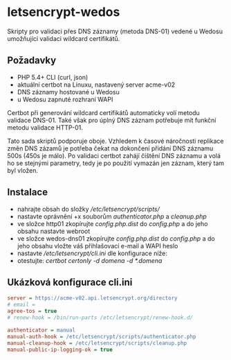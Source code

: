 # letsencrypt-wedos
Skripty pro validaci přes DNS záznamy (metoda DNS-01) vedené u Wedosu umožňující validaci wildcard certifikátů.

## Požadavky
* PHP 5.4+ CLI (curl, json)
* aktuální certbot na Linuxu, nastavený server acme-v02
* DNS záznamy hostované u Wedosu
* u Wedosu zapnuté rozhraní WAPI

Certbot při generování wildcard certifikátů automaticky volí metodu validace DNS-01. Také však pro úplný DNS záznam potřebuje mít funkční metodu validace HTTP-01.

Tato sada skriptů podporuje oboje. Vzhledem k časové náročnosti replikace změn DNS zázamů je potřeba čekat na dokončení přidání DNS záznamu 500s (450s je málo). Po validaci certbot zahájí čištění DNS záznamu a volá ho se stejnými parametry, tedy je po použití vymazán jen záznam, který tam byl vložen.


## Instalace
* nahrajte obsah do složky _/etc/letsencrypt/scripts/_
* nastavte oprávnění +x souborům _authenticator.php_ a _cleanup.php_
* ve složce http01 zkopírujte _config.php.dist_ do _config.php_ a do jeho obsahu nastavte webroot
* ve složce wedos-dns01 zkopírujte _config.php.dist_ do _config.php_ a do jeho obsahu vložte váš přihlašovací e-mail a WAPI heslo
* nastavte _/etc/letsencrypt/cli.ini_ dle konfigurace níže:
* otestujte: _certbot certonly -d domena -d *.domena_

## Ukázková konfigurace cli.ini
```ini
server = https://acme-v02.api.letsencrypt.org/directory
# email = 
agree-tos = true
# renew-hook = /bin/run-parts /etc/letsencrypt/renew-hook.d/

authenticator = manual
manual-auth-hook = /etc/letsencrypt/scripts/authenticator.php
manual-cleanup-hook = /etc/letsencrypt/scripts/cleanup.php
manual-public-ip-logging-ok = true
```
